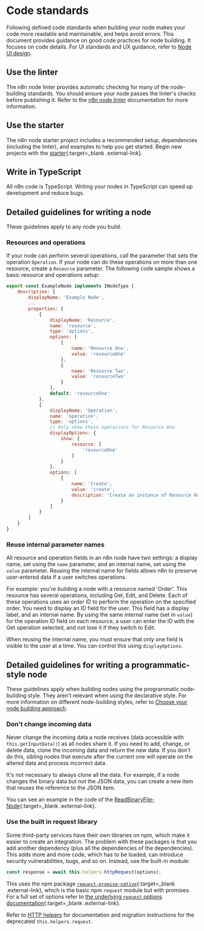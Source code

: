 # Code standards

Following defined code standards when building your node makes your code more readable and maintainable, and helps avoid errors. This document provides guidance on good code practices for node building. It focuses on code details. For UI standards and UX guidance, refer to [Node UI design](/integrations/creating-nodes/plan/node-ui-design/).

## Use the linter

The n8n node linter provides automatic checking for many of the node-building standards. You should ensure your node passes the linter's checks before publishing it. Refer to the [n8n node linter](/integrations/creating-nodes/test/node-linter/) documentation for more information.

## Use the starter

The n8n node starter project includes a recommended setup, dependencies (including the linter), and examples to help you get started. Begin new projects with the [starter](https://github.com/n8n-io/n8n-nodes-starter){:target=_blank .external-link}.

## Write in TypeScript

All n8n code is TypeScript. Writing your nodes in TypeScript can speed up development and reduce bugs.

## Detailed guidelines for writing a node

These guidelines apply to any node you build. 

### Resources and operations

If your node can perform several operations, call the parameter that sets the operation `Operation`. If your node can do these operations on more than one resource, create a `Resource` parameter. The following code sample shows a basic resource and operations setup:

```js
export const ExampleNode implements INodeType {
    description: {
        displayName: 'Example Node',
        ...
        properties: [
            {
                displayName: 'Resource',
                name: 'resource',
                type: 'options',
                options: [
                    {
                        name: 'Resource One',
                        value: 'resourceOne'
                    },
                    {
                        name: 'Resource Two',
                        value: 'resourceTwo'
                    }
                ],
                default: 'resourceOne'
            },
            {
                displayName: 'Operation',
                name: 'operation',
                type: 'options',
                // Only show these operations for Resource One
                displayOptions: {
                    show: {
                        resource: [
                            'resourceOne'
                        ]
                    }
                },
                options: [
                    {
                        name: 'Create',
                        value: 'create',
                        description: 'Create an instance of Resource One'
                    }
                ]
            }
        ]
    }
}
```

### Reuse internal parameter names

All resource and operation fields in an n8n node have two settings: a display name, set using the `name` parameter, and an internal name, set using the `value` parameter. Reusing the internal name for fields allows n8n to preserve user-entered data if a user switches operations. 

For example: you're building a node with a resource named 'Order'. This resource has several operations, including Get, Edit, and Delete. Each of these operations uses an order ID to perform the operation on the specified order. You need to display an ID field for the user. This field has a display label, and an internal name. By using the same internal name (set in `value`) for the operation ID field on each resource, a user can enter the ID with the Get operation selected, and not lose it if they switch to Edit.

When reusing the internal name, you must ensure that only one field is visible to the user at a time. You can control this using `displayOptions`.

## Detailed guidelines for writing a programmatic-style node

These guidelines apply when building nodes using the programmatic node-building style. They aren't relevant when using the declarative style. For more information on different node-building styles, refer to [Choose your node building approach](/integrations/creating-nodes/plan/choose-node-method/).

### Don't change incoming data

Never change the incoming data a node receives (data accessible with `this.getInputData()`) as all nodes share it. If you need to add, change, or delete data, clone the incoming data and return the new data. If you don't do this, sibling nodes that execute after the current one will operate on the altered data and process incorrect data.

It's not necessary to always clone all the data. For example, if a node changes the binary data but not the JSON data, you can create a new item that reuses the reference to the JSON item.

You can see an example in the code of the [ReadBinaryFile-Node](https://github.com/n8n-io/n8n/blob/master/packages/nodes-base/nodes/ReadBinaryFile.node.ts#L69-L83){:target=_blank .external-link}.


### Use the built in request library

Some third-party services have their own libraries on npm, which make it easier to create an integration. The problem with these packages is that you add another dependency (plus all the dependencies of the dependencies). This adds more and more code, which has to be loaded, can introduce security vulnerabilities, bugs, and so on. Instead, use the built-in module:

```typescript
const response = await this.helpers.httpRequest(options);
```

This uses the npm package [`request-promise-native`](https://github.com/request/request-promise-native){:target=_blank .external-link}, which is the basic npm `request` module but with promises. For a full set of options refer to [the underlying `request` options documentation](https://github.com/request/request#requestoptions-callback){:target=_blank .external-link}.

Refer to [HTTP helpers](/integrations/creating-nodes/build/reference/http-helpers/) for documentation and migration instructions for the deprecated `this.helpers.request`.

